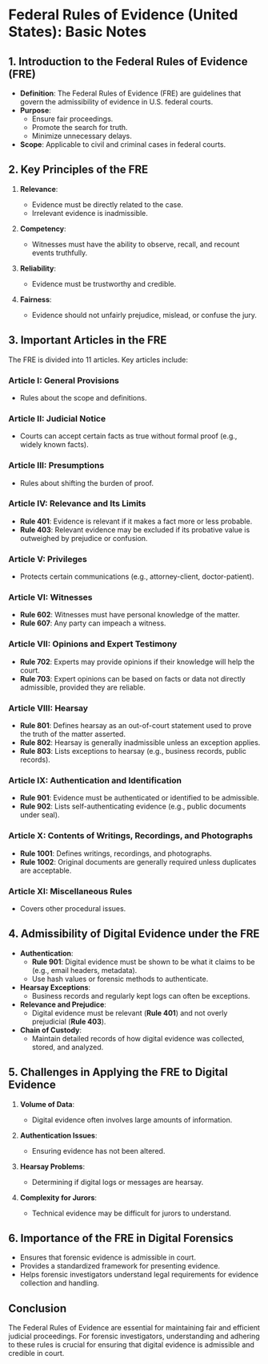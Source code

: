 
# Federal Rules of Evidence (United States): Basic Notes

## 1. Introduction to the Federal Rules of Evidence (FRE)

- **Definition**: The Federal Rules of Evidence (FRE) are guidelines that govern the admissibility of evidence in U.S. federal courts.
- **Purpose**:
  - Ensure fair proceedings.
  - Promote the search for truth.
  - Minimize unnecessary delays.
- **Scope**: Applicable to civil and criminal cases in federal courts.

## 2. Key Principles of the FRE

1. **Relevance**:
   - Evidence must be directly related to the case.
   - Irrelevant evidence is inadmissible.

2. **Competency**:
   - Witnesses must have the ability to observe, recall, and recount events truthfully.

3. **Reliability**:
   - Evidence must be trustworthy and credible.

4. **Fairness**:
   - Evidence should not unfairly prejudice, mislead, or confuse the jury.

## 3. Important Articles in the FRE

The FRE is divided into 11 articles. Key articles include:

### Article I: General Provisions
- Rules about the scope and definitions.

### Article II: Judicial Notice
- Courts can accept certain facts as true without formal proof (e.g., widely known facts).

### Article III: Presumptions
- Rules about shifting the burden of proof.

### Article IV: Relevance and Its Limits
- **Rule 401**: Evidence is relevant if it makes a fact more or less probable.
- **Rule 403**: Relevant evidence may be excluded if its probative value is outweighed by prejudice or confusion.

### Article V: Privileges
- Protects certain communications (e.g., attorney-client, doctor-patient).

### Article VI: Witnesses
- **Rule 602**: Witnesses must have personal knowledge of the matter.
- **Rule 607**: Any party can impeach a witness.

### Article VII: Opinions and Expert Testimony
- **Rule 702**: Experts may provide opinions if their knowledge will help the court.
- **Rule 703**: Expert opinions can be based on facts or data not directly admissible, provided they are reliable.

### Article VIII: Hearsay
- **Rule 801**: Defines hearsay as an out-of-court statement used to prove the truth of the matter asserted.
- **Rule 802**: Hearsay is generally inadmissible unless an exception applies.
- **Rule 803**: Lists exceptions to hearsay (e.g., business records, public records).

### Article IX: Authentication and Identification
- **Rule 901**: Evidence must be authenticated or identified to be admissible.
- **Rule 902**: Lists self-authenticating evidence (e.g., public documents under seal).

### Article X: Contents of Writings, Recordings, and Photographs
- **Rule 1001**: Defines writings, recordings, and photographs.
- **Rule 1002**: Original documents are generally required unless duplicates are acceptable.

### Article XI: Miscellaneous Rules
- Covers other procedural issues.

## 4. Admissibility of Digital Evidence under the FRE

- **Authentication**:
  - **Rule 901**: Digital evidence must be shown to be what it claims to be (e.g., email headers, metadata).
  - Use hash values or forensic methods to authenticate.
- **Hearsay Exceptions**:
  - Business records and regularly kept logs can often be exceptions.
- **Relevance and Prejudice**:
  - Digital evidence must be relevant (**Rule 401**) and not overly prejudicial (**Rule 403**).
- **Chain of Custody**:
  - Maintain detailed records of how digital evidence was collected, stored, and analyzed.

## 5. Challenges in Applying the FRE to Digital Evidence

1. **Volume of Data**:
   - Digital evidence often involves large amounts of information.

2. **Authentication Issues**:
   - Ensuring evidence has not been altered.

3. **Hearsay Problems**:
   - Determining if digital logs or messages are hearsay.

4. **Complexity for Jurors**:
   - Technical evidence may be difficult for jurors to understand.

## 6. Importance of the FRE in Digital Forensics

- Ensures that forensic evidence is admissible in court.
- Provides a standardized framework for presenting evidence.
- Helps forensic investigators understand legal requirements for evidence collection and handling.

## Conclusion

The Federal Rules of Evidence are essential for maintaining fair and efficient judicial proceedings. For forensic investigators, understanding and adhering to these rules is crucial for ensuring that digital evidence is admissible and credible in court.
